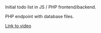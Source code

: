 Initial todo list in JS / PHP frontend/backend.

PHP endpoint with database files.


<a href="http://youtu.be/WlOb0fgz8qo">Link to video</a>